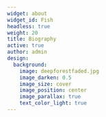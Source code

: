 ```yaml
---
widget: about
widget_id: Fish
headless: true
weight: 20
title: Biography
active: true
author: admin
design:
  background:
    image: deepforestfaded.jpg
    image_darken: 0.5
    image_size: cover
    image_position: center
    image_parallax: true
    text_color_light: true
---
```

